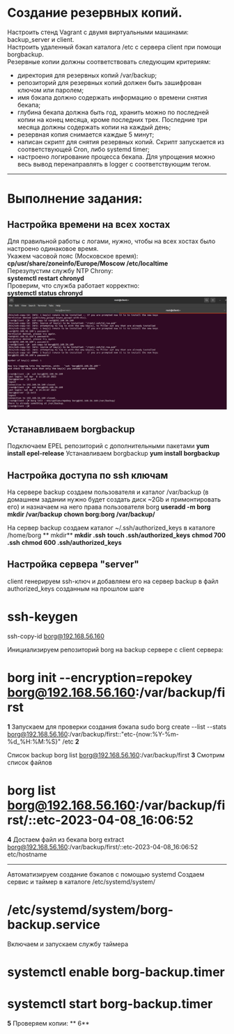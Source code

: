 #  Создание резервных копий.
Настроить стенд Vagrant с двумя виртуальными машинами: backup_server и client. </br>
Настроить удаленный бэкап каталога /etc c сервера client при помощи borgbackup.</br>
Резервные копии должны соответствовать следующим критериям:</br>
 * директория для резервных копий /var/backup;</br>
 * репозиторий для резервных копий должен быть зашифрован ключом или паролем;</br>
 * имя бэкапа должно содержать информацию о времени снятия бекапа;</br>
 * глубина бекапа должна быть год, хранить можно по последней копии на конец месяца, кроме последних трех. Последние три месяца должны содержать копии на каждый день;</br>
 * резервная копия снимается каждые 5 минут;</br>
 * написан скрипт для снятия резервных копий. Скрипт запускается из соответствующей Cron, либо systemd timer;</br>
 * настроено логирование процесса бекапа. Для упрощения можно весь вывод перенаправлять в logger с соответствующим тегом.</br>
_______________________________________________________________________
# Выполнение задания:
## Настройка времени на всех хостах
Для правильной работы c логами, нужно, чтобы на всех хостах было настроено одинаковое время.</br>
Укажем часовой пояс (Московское время):</br>
**cp/usr/share/zoneinfo/Europe/Moscow /etc/localtime**</br>
Перезупустим службу NTP Chrony: </br>
**systemctl restart chronyd**</br>
Проверим, что служба работает корректно: </br>
**systemctl status chronyd**</br>
![img](image/1%20repo%20borg.png)</br>
## Устанавливаем borgbackup
Подключаем EPEL репозиторий с дополнительными пакетами
**yum install epel-release**
 Устанавливаем borgbackup
**yum install borgbackup**
## Настройка доступа по ssh ключам
На сервере backup создаем пользователя и каталог /var/backup (в
домашнем задании нужно будет создать диск ~2Gb и
примонтировать его) и назначаем на него права пользователя borg
 **useradd -m borg**
**mkdir /var/backup**
**chown borg:borg /var/backup/**

На сервер backup создаем каталог ~/.ssh/authorized_keys в
каталоге /home/borg
** mkdir**
**mkdir .ssh**
**touch .ssh/authorized_keys**
**chmod 700 .ssh**
**chmod 600 .ssh/authorized_keys**
## Настройка сервера "server"

client
генерируем ssh-ключ и добавляем его на сервер backup в
файл authorized_keys созданным на прошлом шаге
# ssh-keygen
ssh-copy-id borg@192.168.56.160

 Инициализируем репозиторий borg на backup сервере с client
сервера:
# borg init --encryption=repokey borg@192.168.56.160:/var/backup/first
**1**
Запускаем для проверки создания бэкапа
sudo borg create --list --stats borg@192.168.56.160:/var/backup/first::"etc-{now:%Y-%m-%d_%H:%M:%S}" /etc
**2**

Список backup
borg list borg@192.168.56.160:/var/backup/first
**3**
Смотрим список файлов
# borg list borg@192.168.56.160:/var/backup/first/::etc-2023-04-08_16:06:52

**4**
Достаем файл из бекапа
borg extract borg@192.168.56.160:/var/backup/first/::etc-2023-04-08_16:06:52 etc/hostname
************
Автоматизируем создание бэкапов с помощью systemd
Создаем сервис и таймер в каталоге /etc/systemd/system/
# /etc/systemd/system/borg-backup.service

 Включаем и запускаем службу таймера
# systemctl enable borg-backup.timer
# systemctl start borg-backup.timer
**5**
Проверяем копии:
**
6**
